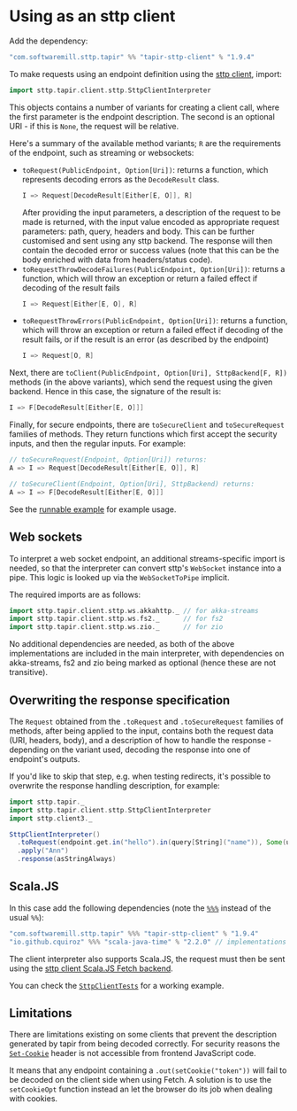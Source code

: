 # Using as an sttp client

Add the dependency:

```scala
"com.softwaremill.sttp.tapir" %% "tapir-sttp-client" % "1.9.4"
```

To make requests using an endpoint definition using the [sttp client](https://github.com/softwaremill/sttp), import:

```scala
import sttp.tapir.client.sttp.SttpClientInterpreter
```

This objects contains a number of variants for creating a client call, where the first parameter is the endpoint description.
The second is an optional URI - if this is `None`, the request will be relative.

Here's a summary of the available method variants; `R` are the requirements of the endpoint, such as streaming or websockets:

- `toRequest(PublicEndpoint, Option[Uri])`: returns a function, which represents decoding errors as the `DecodeResult`
  class.
  ```scala
  I => Request[DecodeResult[Either[E, O]], R]
  ```
  After providing the input parameters, a description of the request to be made is returned, with the input value
  encoded as appropriate request parameters: path, query, headers and body. This can be further
  customised and sent using any sttp backend. The response will then contain the decoded error or success values
  (note that this can be the body enriched with data from headers/status code).
- `toRequestThrowDecodeFailures(PublicEndpoint, Option[Uri])`: returns a function, which will throw an exception or 
  return a failed effect if decoding of the result fails
  ```scala
  I => Request[Either[E, O], R]
  ```
- `toRequestThrowErrors(PublicEndpoint, Option[Uri])`: returns a function, which will throw an exception or
  return a failed effect if decoding of the result fails, or if the result is an error (as described by the endpoint) 
  ```scala
  I => Request[O, R]
  ```

Next, there are `toClient(PublicEndpoint, Option[Uri], SttpBackend[F, R])` methods (in the above variants), which
send the request using the given backend. Hence in this case, the signature of the result is:

```scala
I => F[DecodeResult[Either[E, O]]]
```

Finally, for secure endpoints, there are `toSecureClient` and `toSecureRequest` families of methods. They return
functions which first accept the security inputs, and then the regular inputs. For example:

```scala
// toSecureRequest(Endpoint, Option[Uri]) returns: 
A => I => Request[DecodeResult[Either[E, O]], R]

// toSecureClient(Endpoint, Option[Uri], SttpBackend) returns:
A => I => F[DecodeResult[Either[E, O]]]
```

See  the [runnable example](https://github.com/softwaremill/tapir/blob/master/examples/src/main/scala/sttp/tapir/examples/BooksExample.scala)
for example usage.

## Web sockets

To interpret a web socket endpoint, an additional streams-specific import is needed, so that the interpreter can
convert sttp's `WebSocket` instance into a pipe. This logic is looked up via the `WebSocketToPipe` implicit.

The required imports are as follows:

```scala
import sttp.tapir.client.sttp.ws.akkahttp._ // for akka-streams
import sttp.tapir.client.sttp.ws.fs2._      // for fs2
import sttp.tapir.client.sttp.ws.zio._      // for zio
```

No additional dependencies are needed, as  both of the above implementations are included in the main interpreter, 
with dependencies on akka-streams, fs2 and zio being marked as optional (hence these are not transitive).

## Overwriting the response specification

The `Request` obtained from the `.toRequest` and `.toSecureRequest` families of methods, after being applied to the 
input, contains both the request data (URI, headers, body), and a description of how to handle the response -
depending on the variant used, decoding the response into one of endpoint's outputs.

If you'd like to skip that step, e.g. when testing redirects, it's possible to overwrite the response handling 
description, for example:

```scala :compile-only
import sttp.tapir._
import sttp.tapir.client.sttp.SttpClientInterpreter
import sttp.client3._

SttpClientInterpreter()
  .toRequest(endpoint.get.in("hello").in(query[String]("name")), Some(uri"http://localhost:8080"))
  .apply("Ann")
  .response(asStringAlways)
```

## Scala.JS

In this case add the following dependencies (note the [`%%%`](https://www.scala-js.org/doc/project/dependencies.html) 
instead of the usual `%%`):

```scala
"com.softwaremill.sttp.tapir" %%% "tapir-sttp-client" % "1.9.4"
"io.github.cquiroz" %%% "scala-java-time" % "2.2.0" // implementations of java.time classes for Scala.JS
```

The client interpreter also supports Scala.JS, the request must then be sent using the
[sttp client Scala.JS Fetch backend](https://sttp.softwaremill.com/en/latest/backends/javascript/fetch.html).

You can check the [`SttpClientTests`](https://github.com/softwaremill/tapir/blob/master/client/sttp-client/src/test/scalajs/sttp/tapir/client/sttp/SttpClientTests.scala) for a working example.

## Limitations

There are limitations existing on some clients that prevent the description generated by tapir from being decoded correctly.
For security reasons the [`Set-Cookie`](https://developer.mozilla.org/en-US/docs/Web/HTTP/Headers/Set-Cookie) header is not accessible from frontend JavaScript code.

It means that any endpoint containing a `.out(setCookie("token"))` will fail to be decoded on the client side when using Fetch.
A solution is to use the `setCookieOpt` function instead an let the browser do its job when dealing with cookies.
